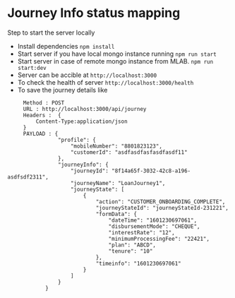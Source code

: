 # Journey Info status mapping

Step to start the server locally

- Install dependencies
  `npm install`
- Start server if you have local mongo instance running
  `npm run start`
- Start server in case of remote mongo instance from MLAB.
  `npm run start:dev`
- Server can be accible at
  `http://localhost:3000`
- To check the health of server
  `http://localhost:3000/health`
- To save the journey details like

```
     Method : POST
     URL : http://localhost:3000/api/journey
     Headers :  {
         Content-Type:application/json
     }
     PAYLOAD : {
                "profile": {
                    "mobileNumber": "8801823123",
                    "customerId": "asdfasdfasfasdfasdf11"
                },
                "journeyInfo": {
                    "journeyId": "8f14a65f-3032-42c8-a196-asdfsdf2311",
                    "journeyName": "LoanJourney1",
                    "journeyState": [
                        {
                            "action": "CUSTOMER_ONBOARDING_COMPLETE",
                            "journeyStateId": "journeyStateId-231221",
                            "formData": {
                                "dateTime": "1601230697061",
                                "disbursementMode": "CHEQUE",
                                "interestRate": "12",
                                "minimumProcessingFee": "22421",
                                "plan": "ABCD",
                                "tenure": "10"
                            },
                            "timeinfo": "1601230697061"
                        }
                    ]
                }
            }
```
